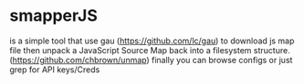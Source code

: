 # smapperJS
is a simple tool that use gau (https://github.com/lc/gau) to download js map file then unpack a JavaScript Source Map back into a filesystem structure. (https://github.com/chbrown/unmap)
finally you can browse configs or just grep for API keys/Creds

